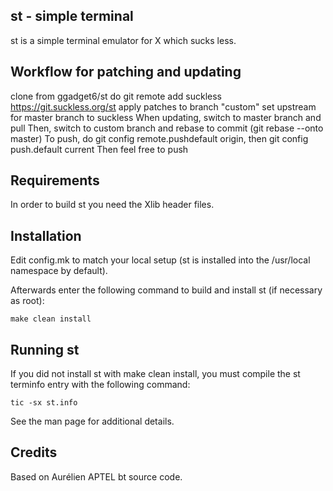 st - simple terminal
--------------------
st is a simple terminal emulator for X which sucks less.

Workflow for patching and updating
---------------------
clone from ggadget6/st
do git remote add suckless https://git.suckless.org/st
apply patches to branch "custom"
set upstream for master branch to suckless
When updating, switch to master branch and pull
Then, switch to custom branch and rebase to commit (git rebase --onto <commit> master)
To push, do git config remote.pushdefault origin, then git config push.default current
Then feel free to push

Requirements
------------
In order to build st you need the Xlib header files.


Installation
------------
Edit config.mk to match your local setup (st is installed into
the /usr/local namespace by default).

Afterwards enter the following command to build and install st (if
necessary as root):

    make clean install


Running st
----------
If you did not install st with make clean install, you must compile
the st terminfo entry with the following command:

    tic -sx st.info

See the man page for additional details.

Credits
-------
Based on Aurélien APTEL <aurelien dot aptel at gmail dot com> bt source code.

